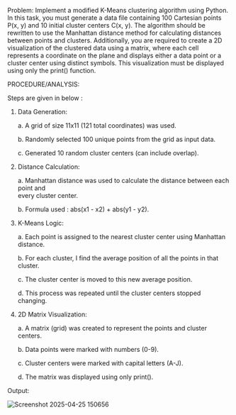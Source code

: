 Problem: Implement a modified K-Means clustering algorithm using Python. In this task, you must generate a data file containing 100 Cartesian points P(x, y) and 10 initial cluster centers C(x, y). The algorithm should be rewritten to use the Manhattan distance method for calculating distances between points and clusters. Additionally, you are required to create a 2D visualization of the clustered data using a matrix, where each cell represents a coordinate on the plane and displays either a data point or a cluster center using distinct symbols. This visualization must be displayed using only the print() function.

PROCEDURE/ANALYSIS: 

Steps are given in below : 

1. Data Generation:
   
   a. A grid of size 11x11 (121 total coordinates) was used.

   b. Randomly selected 100 unique points from the grid as input data.

   c. Generated 10 random cluster centers (can include overlap).


2. Distance Calculation:
   
   a. Manhattan distance was used to calculate the distance between each point and    
      every cluster center.
   
   b. Formula used :  abs(x1 - x2) + abs(y1 - y2).
   
3. K-Means Logic:
   
   a. Each point is assigned to the nearest cluster center using Manhattan distance.
   
   b. For each cluster, I find the average position of all the points in that cluster.
   
   c. The cluster center is moved to this new average position.
   
   d. This process was repeated until the cluster centers stopped changing.
   

4. 2D Matrix Visualization:
   
   a. A matrix (grid) was created to represent the points and cluster centers.
   
   b. Data points were marked with numbers (0-9).
   
   c. Cluster centers were marked with capital letters (A-J).
   
   d. The matrix was displayed using only print().


Output: 

![Screenshot 2025-04-25 150656](https://github.com/user-attachments/assets/a692830c-abdc-4622-a1cf-78a419a1dea9)
